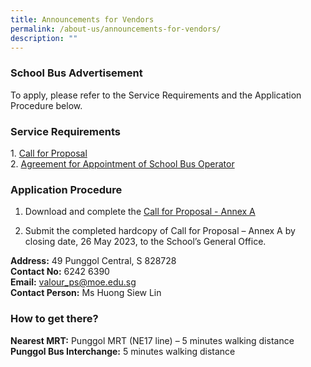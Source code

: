```yaml
---
title: Announcements for Vendors
permalink: /about-us/announcements-for-vendors/
description: ""
---
```

### School Bus Advertisement

To apply, please refer to the Service Requirements and the Application Procedure below.

### Service Requirements

1.&nbsp;[Call for Proposal](/files/Announcements%20for%20Vendors/call_for_proprosal-valour_primary_school.pdf)<br>
2.&nbsp;[Agreement for Appointment of School Bus Operator](/files/Announcements%20for%20Vendors/agreement-for-appointment-of-school-bus-operator.pdf)

### Application Procedure 

1. Download and complete the [Call for Proposal - Annex A](/files/Announcements%20for%20Vendors/call-for-proposal-annex-a.pdf)

2. Submit the completed hardcopy of Call for Proposal – Annex A by closing date, 26 May 2023, to the School’s General Office.

<b>Address:</b> 49 Punggol Central, S 828728<br>
<b>Contact No:</b> 6242 6390<br>
<b>Email:</b> valour_ps@moe.edu.sg<br>
<b>Contact Person:</b> Ms Huong Siew Lin<br>

### How to get there?

<b>Nearest MRT:</b> Punggol MRT (NE17 line) – 5 minutes walking distance<br>
<b>Punggol Bus Interchange:</b> 5 minutes walking distance